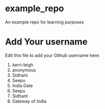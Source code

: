 # example_repo
An example repo for learning purposes
# Add Your username
Edit this file to add your Github username here:
1. kerri-leigh
2. anonymous
3. Sidhant
4. Seepu
5. India Gate
3.  Seepu
4. Sidhant
5. Gateway of India
